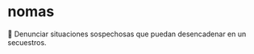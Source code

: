 # nomas
:rotating_light: Denunciar situaciones sospechosas que puedan desencadenar en un secuestros.
